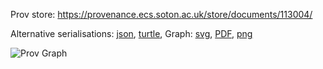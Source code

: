 
Prov store: https://provenance.ecs.soton.ac.uk/store/documents/113004/

Alternative serialisations: [json](https://provenance.ecs.soton.ac.uk/store/documents/113004.json), [turtle](https://provenance.ecs.soton.ac.uk/store/documents/113004.ttl),
Graph: [svg](https://provenance.ecs.soton.ac.uk/store/documents/113004.svg), [PDF](https://provenance.ecs.soton.ac.uk/store/documents/113004.pdf), [png](https://provenance.ecs.soton.ac.uk/store/documents/113004.png)

![Prov Graph](https://provenance.ecs.soton.ac.uk/store/documents/113004.png)

        